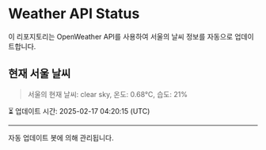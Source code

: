 
# Weather API Status

이 리포지토리는 OpenWeather API를 사용하여 서울의 날씨 정보를 자동으로 업데이트합니다.

## 현재 서울 날씨
> 서울의 현재 날씨: clear sky, 온도: 0.68°C, 습도: 21%

⏳ 업데이트 시간: 2025-02-17 04:20:15 (UTC)

---
자동 업데이트 봇에 의해 관리됩니다.
